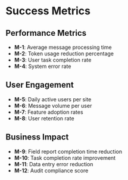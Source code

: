 # Success Metrics

## Performance Metrics
- **M-1**: Average message processing time
- **M-2**: Token usage reduction percentage
- **M-3**: User task completion rate
- **M-4**: System error rate

## User Engagement
- **M-5**: Daily active users per site
- **M-6**: Message volume per user
- **M-7**: Feature adoption rates
- **M-8**: User retention rate

## Business Impact
- **M-9**: Field report completion time reduction
- **M-10**: Task completion rate improvement
- **M-11**: Data entry error reduction
- **M-12**: Audit compliance score
